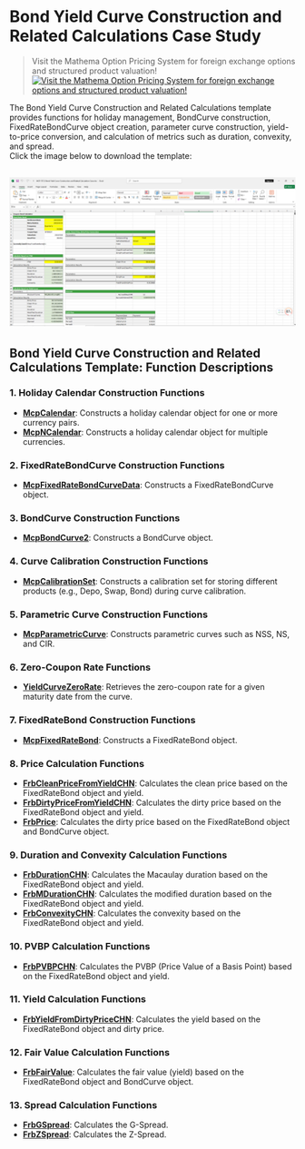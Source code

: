# **Bond Yield Curve Construction and Related Calculations Case Study**


> Visit the Mathema Option Pricing System for foreign exchange options and structured product valuation!
[![Visit the Mathema Option Pricing System for foreign exchange options and structured product valuation!](../pic/mathema.png)](https://fxo.mathema.com.cn)

The Bond Yield Curve Construction and Related Calculations template provides functions for holiday management, BondCurve construction, FixedRateBondCurve object creation, parameter curve construction, yield-to-price conversion, and calculation of metrics such as duration, convexity, and spread.  
Click the image below to download the template:

[![MCP-TC12-Bond Yield Curve Construction and Related Calculation Case](./pic/tc12.png)](./MCP-TC12-BondYieldCurveConstructionandRelatedCalculationCase.xlsx)
---

## **Bond Yield Curve Construction and Related Calculations Template: Function Descriptions**

### **1. Holiday Calendar Construction Functions**
- **[McpCalendar](/latest/api/calendar.html#excel-mcpcalendar-code-dates)**: Constructs a holiday calendar object for one or more currency pairs.
- **[McpNCalendar](/latest/api/calendar.html#excel-mcpncalendar-ccys-holidays)**: Constructs a holiday calendar object for multiple currencies.

### **2. FixedRateBondCurve Construction Functions**
- **[McpFixedRateBondCurveData](/latest/api/bondcurve.html#excel-mcpfixedratebondcurvedata-args1-args2-args3-args4-args5-fmt-vp-hd)**: Constructs a FixedRateBondCurve object.

### **3. BondCurve Construction Functions**
- **[McpBondCurve2](/latest/api/bondcurve.html#excel-mcpbondcurve2-args1-args2-args3-args4-args5)**: Constructs a BondCurve object.

### **4. Curve Calibration Construction Functions**
- **[McpCalibrationSet](/latest/api/bondcurve.html#excel-mcpcalibrationset-args)**: Constructs a calibration set for storing different products (e.g., Depo, Swap, Bond) during curve calibration.

### **5. Parametric Curve Construction Functions**
- **[McpParametricCurve](/latest/api/bondcurve.html#excel-mcpparametriccurve-args1-args2-args3-args4-args5-fmt-vp-hd)**: Constructs parametric curves such as NSS, NS, and CIR.

### **6. Zero-Coupon Rate Functions**
- **[YieldCurveZeroRate](/latest/api/bondcurve.html#excel-yieldcurvezerorate-curve-date)**: Retrieves the zero-coupon rate for a given maturity date from the curve.

### **7. FixedRateBond Construction Functions**
- **[McpFixedRateBond](/latest/api/fixedratebond.html#excel-mcpfixedratebond-args1-args2-args3-args4-args5-fmt-vp)**: Constructs a FixedRateBond object.

### **8. Price Calculation Functions**
- **[FrbCleanPriceFromYieldCHN](/latest/api/fixedratebond.html#excel-frbcleanpricefromyieldchn-bond-yld-compounding-settledateadjust)**: Calculates the clean price based on the FixedRateBond object and yield.
- **[FrbDirtyPriceFromYieldCHN](/latest/api/fixedratebond.html#excel-frbdirtypricefromyieldchn-bond-yld-compounding)**: Calculates the dirty price based on the FixedRateBond object and yield.
- **[FrbPrice](/latest/api/fixedratebond.html#excel-frbprice-bond-curve)**: Calculates the dirty price based on the FixedRateBond object and BondCurve object.

### **9. Duration and Convexity Calculation Functions**
- **[FrbDurationCHN](/latest/api/fixedratebond.html#excel-frbdurationchn-bond-yld)**: Calculates the Macaulay duration based on the FixedRateBond object and yield.
- **[FrbMDurationCHN](/latest/api/fixedratebond.html#excel-frbmdurationchn-bond-yld)**: Calculates the modified duration based on the FixedRateBond object and yield.
- **[FrbConvexityCHN](/latest/api/fixedratebond.html#excel-frbconvexitychn-bond-yld)**: Calculates the convexity based on the FixedRateBond object and yield.

### **10. PVBP Calculation Functions**
- **[FrbPVBPCHN](/latest/api/fixedratebond.html#excel-frbpvbpchn-bond-yld)**: Calculates the PVBP (Price Value of a Basis Point) based on the FixedRateBond object and yield.

### **11. Yield Calculation Functions**
- **[FrbYieldFromDirtyPriceCHN](/latest/api/fixedratebond.html#excel-frbyieldfromdirtypricechn-bond-dirtyprice-compounding)**: Calculates the yield based on the FixedRateBond object and dirty price.

### **12. Fair Value Calculation Functions**
- **[FrbFairValue](/latest/api/fixedratebond.html#excel-frbfairvalue-bond-curve)**: Calculates the fair value (yield) based on the FixedRateBond object and BondCurve object.

### **13. Spread Calculation Functions**
- **[FrbGSpread](/latest/api/fixedratebond.html#excel-frbgspread-bond-yld-curve)**: Calculates the G-Spread.
- **[FrbZSpread](/latest/api/fixedratebond.html#excel-frbzspread-bond-yld-curve)**: Calculates the Z-Spread.
